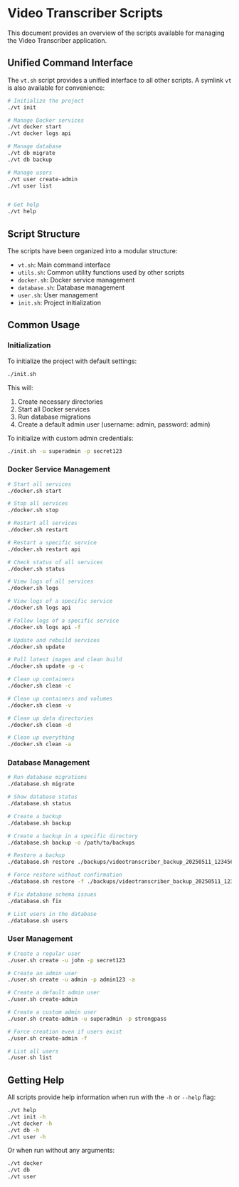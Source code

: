 # Video Transcriber Scripts

This document provides an overview of the scripts available for managing the Video Transcriber application.

## Unified Command Interface

The `vt.sh` script provides a unified interface to all other scripts. A symlink `vt` is also available for convenience:

```bash
# Initialize the project
./vt init

# Manage Docker services
./vt docker start
./vt docker logs api

# Manage database
./vt db migrate
./vt db backup

# Manage users
./vt user create-admin
./vt user list


# Get help
./vt help
```

## Script Structure

The scripts have been organized into a modular structure:

- `vt.sh`: Main command interface
- `utils.sh`: Common utility functions used by other scripts
- `docker.sh`: Docker service management
- `database.sh`: Database management
- `user.sh`: User management
- `init.sh`: Project initialization

## Common Usage

### Initialization

To initialize the project with default settings:

```bash
./init.sh
```

This will:

1. Create necessary directories
2. Start all Docker services
3. Run database migrations
4. Create a default admin user (username: admin, password: admin)

To initialize with custom admin credentials:

```bash
./init.sh -u superadmin -p secret123
```

### Docker Service Management

```bash
# Start all services
./docker.sh start

# Stop all services
./docker.sh stop

# Restart all services
./docker.sh restart

# Restart a specific service
./docker.sh restart api

# Check status of all services
./docker.sh status

# View logs of all services
./docker.sh logs

# View logs of a specific service
./docker.sh logs api

# Follow logs of a specific service
./docker.sh logs api -f

# Update and rebuild services
./docker.sh update

# Pull latest images and clean build
./docker.sh update -p -c

# Clean up containers
./docker.sh clean -c

# Clean up containers and volumes
./docker.sh clean -v

# Clean up data directories
./docker.sh clean -d

# Clean up everything
./docker.sh clean -a
```

### Database Management

```bash
# Run database migrations
./database.sh migrate

# Show database status
./database.sh status

# Create a backup
./database.sh backup

# Create a backup in a specific directory
./database.sh backup -o /path/to/backups

# Restore a backup
./database.sh restore ./backups/videotranscriber_backup_20250511_123456.sql.gz

# Force restore without confirmation
./database.sh restore -f ./backups/videotranscriber_backup_20250511_123456.sql

# Fix database schema issues
./database.sh fix

# List users in the database
./database.sh users
```

### User Management

```bash
# Create a regular user
./user.sh create -u john -p secret123

# Create an admin user
./user.sh create -u admin -p admin123 -a

# Create a default admin user
./user.sh create-admin

# Create a custom admin user
./user.sh create-admin -u superadmin -p strongpass

# Force creation even if users exist
./user.sh create-admin -f

# List all users
./user.sh list
```

## Getting Help

All scripts provide help information when run with the `-h` or `--help` flag:

```bash
./vt help
./vt init -h
./vt docker -h
./vt db -h
./vt user -h
```

Or when run without any arguments:

```bash
./vt docker
./vt db
./vt user
```
